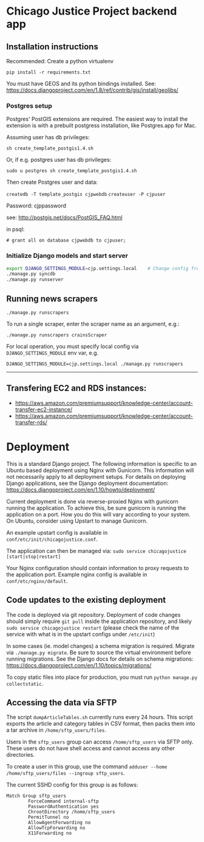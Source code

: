 # Chicago Justice Project backend app

## Installation instructions

Recommended: Create a python virtualenv

`pip install -r requirements.txt`

You must have GEOS and its python bindings installed. See:
<https://docs.djangoproject.com/en/1.8/ref/contrib/gis/install/geolibs/>

### Postgres setup

Postgres' PostGIS extensions are required. The easiest way to install the
extension is with a prebuilt postgress installation, like Postgres.app for Mac.

Assuming user has db privileges:

`sh create_template_postgis­1.4.sh`

Or, if e.g. postgres user has db privileges:

`sudo ­u postgres sh create_template_postgis­1.4.sh`

Then create Postgres user and data:


`createdb -T template_postgis cjpwebdb`
`createuser -P cjpuser`

Password: cjppassword

see: <http://postgis.net/docs/PostGIS_FAQ.html>

in psql:

`# grant all on database cjpwebdb to cjpuser;`

### Initialize Django models and start server

```bash
export DJANGO_SETTINGS_MODULE=cjp.settings.local    # Change config from production (default) to local
./manage.py syncdb
./manage.py runserver
```

## Running news scrapers

```
./manage.py runscrapers
```

To run a single scraper, enter the scraper name as an argument, e.g.:

```
./manage.py runscrapers crainsScraper
```

For local operation, you must specify local config via `DJANGO_SETTINGS_MODULE` env var, e.g.

```
DJANGO_SETTINGS_MODULE=cjp.settings.local ./manage.py runscrapers
```

----

## Transfering EC2 and RDS instances:

* <https://aws.amazon.com/premiumsupport/knowledge-center/account-transfer-ec2-instance/>
* <https://aws.amazon.com/premiumsupport/knowledge-center/account-transfer-rds/>

# Deployment

This is a standard Django project. The following information is specific to an Ubuntu based deployment using Nginx with Gunicorn. This information will not necessarily apply to all deployment setups. For details on deploying Django applications, see the Django deployment documentation: https://docs.djangoproject.com/en/1.10/howto/deployment/

Current deployment is done via reverse-proxied Nginx with gunicorn running the application. To achieve this, be sure gunicorn is running the application on a port. How you do this will vary according to your system. On Ubuntu, consider using Upstart to manage Gunicorn.

An example upstart config is available in `conf/etc/init/chicagojustice.conf`.

The application can then be managed via: `sudo service chicagojustice [start|stop|restart]`

Your Nginx configuration should contain information to proxy requests to the application port. Example nginx config is
available in `conf/etc/nginx/default`.

## Code updates to the existing deployment

The code is deployed via git repository. Deployment of code changes should
simply require `git pull` inside the application repository, and likely 
`sudo service chicagojustice restart` (please check the name of the service with what
is in the upstart configs under `/etc/init`)

In some cases (ie. model changes) a schema migration is required. Migrate via
`./manage.py migrate`. Be sure to source the virtual environment before running
migrations. See the Django docs for details on schema migrations:
<https://docs.djangoproject.com/en/1.10/topics/migrations/>

To copy static files into place for production, you must run
`python manage.py collectstatic`.

## Accessing the data via SFTP

The script `dumpArticleTables.sh` currently runs every 24 hours. This script exports the article and category tables in CSV format, then packs them into a tar archive in `/home/sftp_users/files`.

Users in the `sftp_users` group can access `/home/sftp_users` via SFTP only. These users do not have shell access and cannot access any other directories.

To create a user in this group, use the command `adduser --home /home/sftp_users/files --ingroup sftp_users`.

The current SSHD config for this group is as follows:
```
Match Group sftp_users
        ForceCommand internal-sftp
        PasswordAuthentication yes
        ChrootDirectory /home/sftp_users
        PermitTunnel no
        AllowAgentForwarding no
        AllowTcpForwarding no
        X11Forwarding no
```
